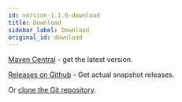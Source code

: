 ```yaml
---
id: version-1.1.0-download
title: Download
sidebar_label: Download
original_id: download
---
```

[Maven Central](https://search.maven.org/artifact/org.projectbarbel/barbelhisto/) - get the latest version.

[Releases on Github](https://github.com/projectbarbel/barbelhisto-core/releases) - Get actual snapshot releases. 

Or [clone the Git repository](https://github.com/projectbarbel/barbelhisto-core).
